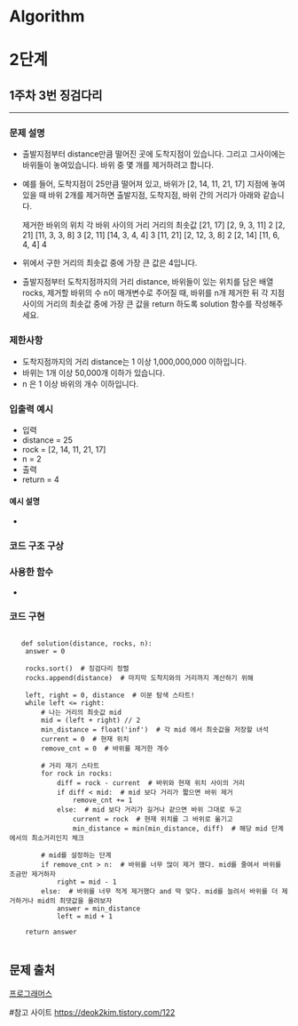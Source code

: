 # Algorithm
# 2단계
## 1주차 3번 징검다리
***

### 문제 설명 
- 출발지점부터 distance만큼 떨어진 곳에 도착지점이 있습니다. 그리고 그사이에는 바위들이 놓여있습니다. 바위 중 몇 개를 제거하려고 합니다.
- 예를 들어, 도착지점이 25만큼 떨어져 있고, 바위가 [2, 14, 11, 21, 17] 지점에 놓여있을 때 바위 2개를 제거하면 출발지점, 도착지점, 바위 간의 거리가 아래와 같습니다.

    제거한 바위의 위치	각 바위 사이의 거리	거리의 최솟값
    [21, 17]	[2, 9, 3, 11]	2
    [2, 21]	[11, 3, 3, 8]	3
    [2, 11]	[14, 3, 4, 4]	3
    [11, 21]	[2, 12, 3, 8]	2
    [2, 14]	[11, 6, 4, 4]	4

- 위에서 구한 거리의 최솟값 중에 가장 큰 값은 4입니다.
- 출발지점부터 도착지점까지의 거리 distance, 바위들이 있는 위치를 담은 배열 rocks, 제거할 바위의 수 n이 매개변수로 주어질 때, 바위를 n개 제거한 뒤 각 지점 사이의 거리의 최솟값 중에 가장 큰 값을 return 하도록 solution 함수를 작성해주세요.

### 제한사항
- 도착지점까지의 거리 distance는 1 이상 1,000,000,000 이하입니다.
- 바위는 1개 이상 50,000개 이하가 있습니다.
- n 은 1 이상 바위의 개수 이하입니다.

### 입출력 예시 
- 입력
- distance = 25
- rock = [2, 14, 11, 21, 17]
- n = 2
- 출력
- return = 4

#### 예시 설명  
- 

### 코드 구조 구상

### 사용한 함수 
- 

### 코드 구현


<pre>
<code>
   def solution(distance, rocks, n):
    answer = 0
    
    rocks.sort()  # 징검다리 정렬
    rocks.append(distance)  # 마지막 도착지와의 거리까지 계산하기 위해
    
    left, right = 0, distance  # 이분 탐색 스타트!
    while left <= right:
        # 나는 거리의 최솟값 mid
        mid = (left + right) // 2  
        min_distance = float('inf')  # 각 mid 에서 최솟값을 저장할 녀석
        current = 0  # 현재 위치
        remove_cnt = 0  # 바위를 제거한 개수
        
        # 거리 재기 스타트
        for rock in rocks:
            diff = rock - current  # 바위와 현재 위치 사이의 거리
            if diff < mid:  # mid 보다 거리가 짧으면 바위 제거
                remove_cnt += 1
            else:  # mid 보다 거리가 길거나 같으면 바위 그대로 두고
                current = rock  # 현재 위치를 그 바위로 옮기고
                min_distance = min(min_distance, diff)  # 해당 mid 단계에서의 최소거리인지 체크
        
        # mid를 설정하는 단계
        if remove_cnt > n:  # 바위를 너무 많이 제거 했다. mid를 줄여서 바위를 조금만 제거하자
            right = mid - 1
        else:  # 바위를 너무 적게 제거했다 and 딱 맞다. mid를 늘려서 바위를 더 제거하거나 mid의 최댓값을 올려보자
            answer = min_distance
            left = mid + 1

    return answer
</code>
</pre>


## 문제 출처 
[프로그래머스](https://programmers.co.kr/learn/courses/30/lessons/43236?language=python3)

#참고 사이트 
https://deok2kim.tistory.com/122

